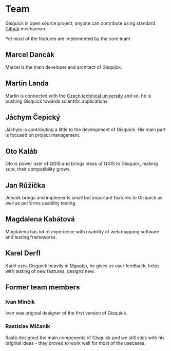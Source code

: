 # Team

Gisquick is open source project, anyone can contribute using standard
[Github](https://github.com/gisquick) mechanism.

Yet most of the features are implemented by the core team

## Marcel Dancák

Marcel is the main developer and architect of Gisquick.

## Martin Landa

Martin is connected with the [Czech technical university](https://cvut.cz) and
so, he is pushing Gisquick towards scientific applications

## Jáchym Čepický

Jáchym is contributing a little to the development of Gisquick. His main part is
focused on project management.

## Oto Kaláb

Oto is power user of QGIS and brings ideas of QGIS to Gisquick, making sure,
their compatibility grows.

## Jan Růžička

Jencek brings and implements small but important features to Gisquick as well as
performs usability testing.

## Magdalena Kabátová

Magdalena has lot of experience with usability of web mapping software and
testing frameworks.

## Karel Derfl

Karel uses Gisquick heavily in [Mapotip](https://mapotip.cz),
he gives us user feedback, helps with testing of new features, designs new.

## Former team members

### Ivan Minčík

Ivan was original designer of the first version of Gisquick.

### Rastislav Mičaník

Rasťo designed the main components of Gisquick and we still stick with his
original ideas - they proved to work well for most of the usecases.

